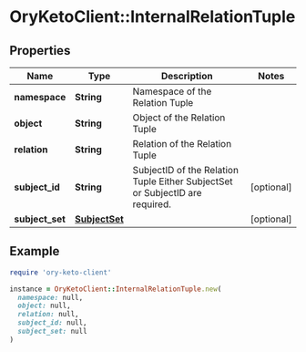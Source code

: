 # OryKetoClient::InternalRelationTuple

## Properties

| Name | Type | Description | Notes |
| ---- | ---- | ----------- | ----- |
| **namespace** | **String** | Namespace of the Relation Tuple |  |
| **object** | **String** | Object of the Relation Tuple |  |
| **relation** | **String** | Relation of the Relation Tuple |  |
| **subject_id** | **String** | SubjectID of the Relation Tuple  Either SubjectSet or SubjectID are required. | [optional] |
| **subject_set** | [**SubjectSet**](SubjectSet.md) |  | [optional] |

## Example

```ruby
require 'ory-keto-client'

instance = OryKetoClient::InternalRelationTuple.new(
  namespace: null,
  object: null,
  relation: null,
  subject_id: null,
  subject_set: null
)
```

